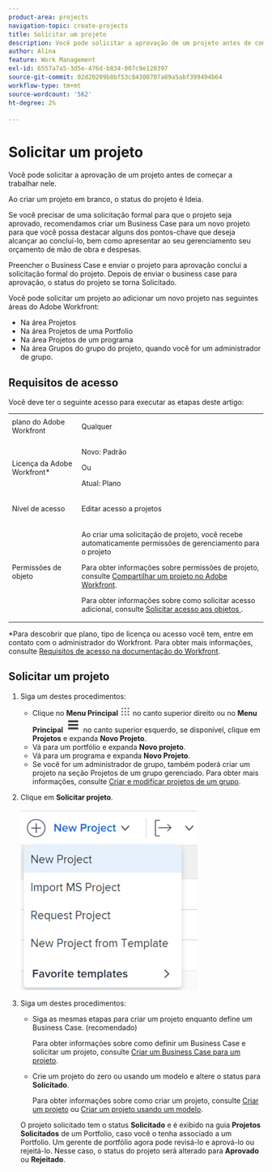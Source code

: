 ```yaml
---
product-area: projects
navigation-topic: create-projects
title: Solicitar um projeto
description: Você pode solicitar a aprovação de um projeto antes de começar a trabalhar nele. Recomendamos criar um Business Case para um novo projeto para que você possa destacar alguns dos pontos-chave que deseja alcançar ao concluí-lo, bem como apresentar à sua equipe de gerenciamento seu orçamento de mão de obra e despesas. Preencher o Business Case e enviar o projeto para aprovação conclui a solicitação formal do projeto. Depois de enviar o business case para aprovação, o status do projeto se torna Solicitado.
author: Alina
feature: Work Management
exl-id: 6557a7a5-3d5e-476d-b834-007c9e120397
source-git-commit: 02d20209b8bf53c84308707a89a5abf399494b64
workflow-type: tm+mt
source-wordcount: '562'
ht-degree: 2%

---
```


# Solicitar um projeto

<!--Audited: April 2024-->

Você pode solicitar a aprovação de um projeto antes de começar a trabalhar nele.

Ao criar um projeto em branco, o status do projeto é Ideia.

Se você precisar de uma solicitação formal para que o projeto seja aprovado, recomendamos criar um Business Case para um novo projeto para que você possa destacar alguns dos pontos-chave que deseja alcançar ao concluí-lo, bem como apresentar ao seu gerenciamento seu orçamento de mão de obra e despesas.

Preencher o Business Case e enviar o projeto para aprovação conclui a solicitação formal do projeto. Depois de enviar o business case para aprovação, o status do projeto se torna Solicitado.

Você pode solicitar um projeto ao adicionar um novo projeto nas seguintes áreas do Adobe Workfront:

* Na área Projetos
* Na área Projetos de uma Portfolio
* Na área Projetos de um programa
* Na área Grupos do grupo do projeto, quando você for um administrador de grupo.

## Requisitos de acesso

Você deve ter o seguinte acesso para executar as etapas deste artigo:

<table style="table-layout:auto"> 
 <col> 
 <col> 
 <tbody> 
  <tr> 
   <td role="rowheader">plano do Adobe Workfront</td> 
   <td> <p>Qualquer</p> </td> 
  </tr> 
  <tr> 
   <td role="rowheader"> <p role="rowheader">Licença da Adobe Workfront*</p> </td> 
   <td> <p>Novo: Padrão </p>
   Ou
   <p>Atual: Plano </p>
   </td> 
  </tr> 
  <tr> 
   <td role="rowheader">Nível de acesso</td> 
   <td> <p>Editar acesso a projetos</p> </td> 
  </tr> 
  <tr> 
   <td role="rowheader">Permissões de objeto</td> 
   <td> <p>Ao criar uma solicitação de projeto, você recebe automaticamente permissões de gerenciamento para o projeto </p> <p> Para obter informações sobre permissões de projeto, consulte <a href="../../../workfront-basics/grant-and-request-access-to-objects/share-a-project.md" class="MCXref xref">Compartilhar um projeto no Adobe Workfront</a>.</p> <p>Para obter informações sobre como solicitar acesso adicional, consulte <a href="../../../workfront-basics/grant-and-request-access-to-objects/request-access.md" class="MCXref xref">Solicitar acesso aos objetos </a>.</p> </td> 
  </tr> 
 </tbody> 
</table>

*Para descobrir que plano, tipo de licença ou acesso você tem, entre em contato com o administrador do Workfront. Para obter mais informações, consulte [Requisitos de acesso na documentação do Workfront](/help/quicksilver/administration-and-setup/add-users/access-levels-and-object-permissions/access-level-requirements-in-documentation.md).

## Solicitar um projeto

1. Siga um destes procedimentos:

   * Clique no **Menu Principal** ![](assets/main-menu-icon.png) no canto superior direito ou no **Menu Principal** ![](assets/lines-main-menu.png) no canto superior esquerdo, se disponível, clique em **Projetos** e expanda **Novo Projeto**.
   * Vá para um portfólio e expanda **Novo projeto**.
   * Vá para um programa e expanda **Novo Projeto**.
   * Se você for um administrador de grupo, também poderá criar um projeto na seção Projetos de um grupo gerenciado. Para obter mais informações, consulte [Criar e modificar projetos de um grupo](../../../administration-and-setup/manage-groups/work-with-group-objects/create-and-modify-a-groups-projects.md).

1. Clique em **Solicitar projeto**.

   ![](assets/new-project-dropdown-nwe-350x358.png)

1. Siga um destes procedimentos:

   * Siga as mesmas etapas para criar um projeto enquanto define um Business Case. (recomendado)

     Para obter informações sobre como definir um Business Case e solicitar um projeto, consulte [Criar um Business Case para um projeto](../../../manage-work/projects/define-a-business-case/create-business-case.md).

   * Crie um projeto do zero ou usando um modelo e altere o status para **Solicitado**.

     Para obter informações sobre como criar um projeto, consulte [Criar um projeto](../../../manage-work/projects/create-projects/create-project.md) ou [Criar um projeto usando um modelo](../../../manage-work/projects/create-projects/create-project-from-template.md).

   O projeto solicitado tem o status **Solicitado** e é exibido na guia **Projetos Solicitados** de um Portfolio, caso você o tenha associado a um Portfolio. Um gerente de portfólio agora pode revisá-lo e aprová-lo ou rejeitá-lo. Nesse caso, o status do projeto será alterado para **Aprovado** ou **Rejeitado**.
